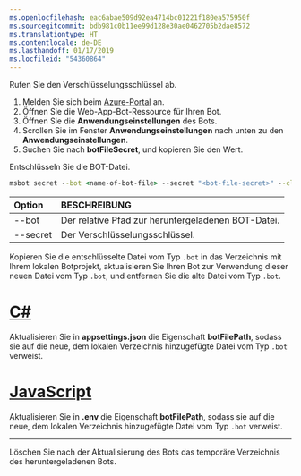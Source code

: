```yaml
---
ms.openlocfilehash: eac6abae509d92ea4714bc01221f180ea575950f
ms.sourcegitcommit: bdb981c0b11ee99d128e30ae0462705b2dae8572
ms.translationtype: HT
ms.contentlocale: de-DE
ms.lasthandoff: 01/17/2019
ms.locfileid: "54360864"
---
```

Rufen Sie den Verschlüsselungsschlüssel ab.

1. Melden Sie sich beim [Azure-Portal](http://portal.azure.com/) an.
1. Öffnen Sie die Web-App-Bot-Ressource für Ihren Bot.
1. Öffnen Sie die **Anwendungseinstellungen** des Bots.
1. Scrollen Sie im Fenster **Anwendungseinstellungen** nach unten zu den **Anwendungseinstellungen**.
1. Suchen Sie nach **botFileSecret**, und kopieren Sie den Wert.

Entschlüsseln Sie die BOT-Datei.

```cmd
msbot secret --bot <name-of-bot-file> --secret "<bot-file-secret>" --clear
```

| Option | BESCHREIBUNG |
|:---|:---|
| --bot | Der relative Pfad zur heruntergeladenen BOT-Datei. |
| --secret | Der Verschlüsselungsschlüssel. |

Kopieren Sie die entschlüsselte Datei vom Typ `.bot` in das Verzeichnis mit Ihrem lokalen Botprojekt, aktualisieren Sie Ihren Bot zur Verwendung dieser neuen Datei vom Typ `.bot`, und entfernen Sie die alte Datei vom Typ `.bot`.

# <a name="ctabcsharp"></a>[C#](#tab/csharp)

Aktualisieren Sie in **appsettings.json** die Eigenschaft **botFilePath**, sodass sie auf die neue, dem lokalen Verzeichnis hinzugefügte Datei vom Typ `.bot` verweist.

# <a name="javascripttabjavascript"></a>[JavaScript](#tab/javascript)

Aktualisieren Sie in **.env** die Eigenschaft **botFilePath**, sodass sie auf die neue, dem lokalen Verzeichnis hinzugefügte Datei vom Typ `.bot` verweist.

---

Löschen Sie nach der Aktualisierung des Bots das temporäre Verzeichnis des heruntergeladenen Bots.